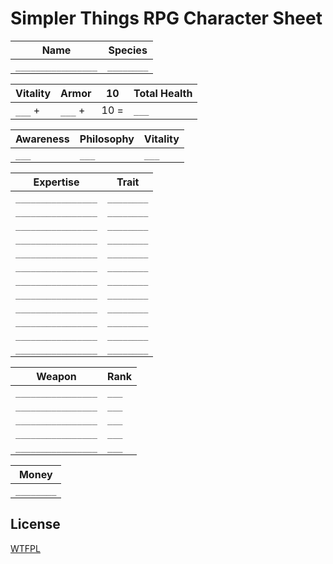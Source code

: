 # Simpler Things RPG Character Sheet

| Name | Species |
| ---- | ------- |
| `________________` | `________` |

| Vitality | Armor | 10 | Total Health |
| -------- | ----- | -- | ------------ |
| `___` + | `___` + | 10 = | `___` |

| Awareness | Philosophy | Vitality |
| --------- | ---------- | -------- |
| `___` | `___` | `___` |

| Expertise | Trait |
| --------- | ----- |
| `________________` | `________` |
| `________________` | `________` |
| `________________` | `________` |
| `________________` | `________` |
| `________________` | `________` |
| `________________` | `________` |
| `________________` | `________` |
| `________________` | `________` |
| `________________` | `________` |
| `________________` | `________` |
| `________________` | `________` |
| `________________` | `________` |

| Weapon | Rank |
| ------ | ---- |
| `________________` | `___` |
| `________________` | `___` |
| `________________` | `___` |
| `________________` | `___` |
| `________________` | `___` |

| Money |
| ----- |
| `________` |

## License

[WTFPL](http://www.wtfpl.net/about/)
